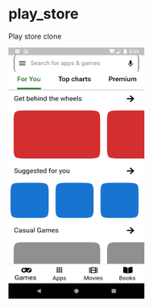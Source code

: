 # play_store

Play store clone

<img src="images/screen.png" height="500" width="270" align="center">
